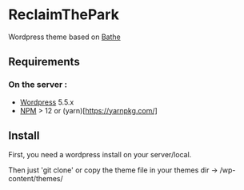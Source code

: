 # ReclaimThePark

Wordpress theme based on [Bathe](https://ixkaito.github.io/bathe/)

## Requirements

### On the server :
- [Wordpress](https://wordpress.org/) 5.5.x
- [NPM](https://www.npmjs.com/) > 12 or (yarn)[https://yarnpkg.com/]

## Install

First, you need a wordpress install on your server/local.

Then just 'git clone' or copy the theme file in your themes dir -> /wp-content/themes/